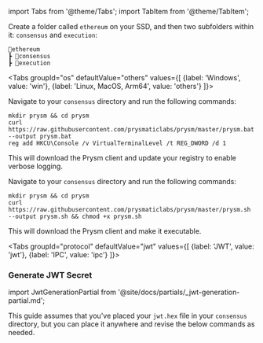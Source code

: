 import Tabs from '@theme/Tabs';
import TabItem from '@theme/TabItem';

Create a folder called `ethereum` on your SSD, and then two subfolders within it: `consensus` and `execution`:

```
📂ethereum
┣ 📂consensus
┣ 📂execution
```

<Tabs groupId="os" defaultValue="others" values={[
    {label: 'Windows', value: 'win'},
    {label: 'Linux, MacOS, Arm64', value: 'others'}
]}>
  <TabItem value="win">
    <p>Navigate to your <code>consensus</code> directory and run the following commands:</p>

```
mkdir prysm && cd prysm
curl https://raw.githubusercontent.com/prysmaticlabs/prysm/master/prysm.bat --output prysm.bat
reg add HKCU\Console /v VirtualTerminalLevel /t REG_DWORD /d 1
```

  <p>This will download the Prysm client and update your registry to enable verbose logging.</p>
  </TabItem>
  <TabItem value="others">
    <p>Navigate to your <code>consensus</code> directory and run the following commands:</p>

```
mkdir prysm && cd prysm
curl https://raw.githubusercontent.com/prysmaticlabs/prysm/master/prysm.sh --output prysm.sh && chmod +x prysm.sh
```

  <p>This will download the Prysm client and make it executable.</p>
  </TabItem>
</Tabs>


<Tabs groupId="protocol" defaultValue="jwt" values={[
        {label: 'JWT', value: 'jwt'},
        {label: 'IPC', value: 'ipc'}
    ]}>
    <TabItem value="jwt">
    
<h3>Generate JWT Secret</h3>

import JwtGenerationPartial from '@site/docs/partials/_jwt-generation-partial.md';

<JwtGenerationPartial />

This guide assumes that you've placed your `jwt.hex` file in your `consensus` directory, but you can place it anywhere and revise the below commands as needed.
    
    
  </TabItem>
</Tabs>


